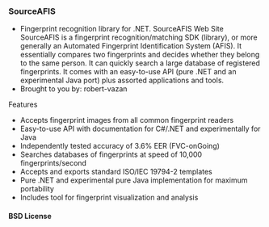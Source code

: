 ### SourceAFIS
* Fingerprint recognition library for .NET.  SourceAFIS Web Site SourceAFIS is a fingerprint recognition/matching SDK (library), 
or more generally an Automated Fingerprint Identification System (AFIS). It essentially compares two fingerprints and 
decides whether they belong to the same person. It can quickly search a large database of registered fingerprints. 
It comes with an easy-to-use API (pure .NET and an experimental Java port) plus assorted applications and tools.
* Brought to you by: robert-vazan

Features
* Accepts fingerprint images from all common fingerprint readers
* Easy-to-use API with documentation for C#/.NET and experimentally for Java
* Independently tested accuracy of 3.6% EER (FVC-onGoing)
* Searches databases of fingerprints at speed of 10,000 fingerprints/second
* Accepts and exports standard ISO/IEC 19794-2 templates
* Pure .NET and experimental pure Java implementation for maximum portability
* Includes tool for fingerprint visualization and analysis


#### BSD License
